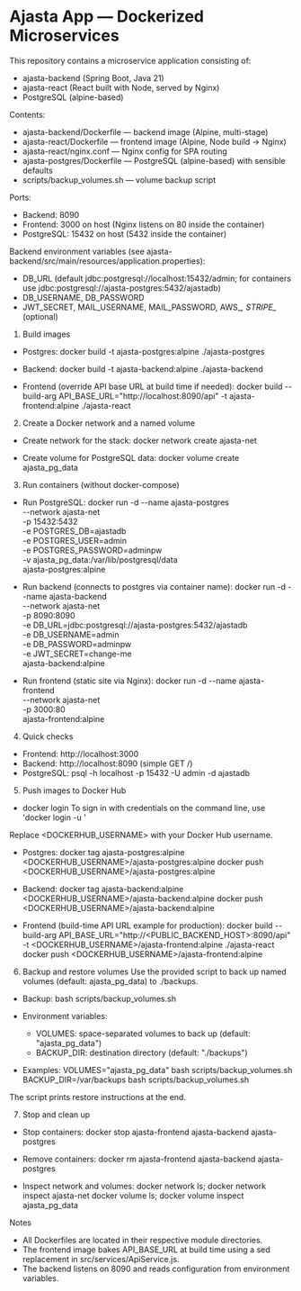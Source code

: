# Ajasta App — Dockerized Microservices 

This repository contains a microservice application consisting of:
- ajasta-backend (Spring Boot, Java 21)
- ajasta-react (React built with Node, served by Nginx)
- PostgreSQL (alpine-based)

Contents:
- ajasta-backend/Dockerfile — backend image (Alpine, multi-stage)
- ajasta-react/Dockerfile — frontend image (Alpine, Node build -> Nginx)
- ajasta-react/nginx.conf — Nginx config for SPA routing
- ajasta-postgres/Dockerfile — PostgreSQL (alpine-based) with sensible defaults
- scripts/backup_volumes.sh — volume backup script

Ports:
- Backend: 8090
- Frontend: 3000 on host (Nginx listens on 80 inside the container)
- PostgreSQL: 15432 on host (5432 inside the container)

Backend environment variables (see ajasta-backend/src/main/resources/application.properties):
- DB_URL (default jdbc:postgresql://localhost:15432/admin; for containers use jdbc:postgresql://ajasta-postgres:5432/ajastadb)
- DB_USERNAME, DB_PASSWORD
- JWT_SECRET, MAIL_USERNAME, MAIL_PASSWORD, AWS_*, STRIPE_* (optional)

1) Build images
- Postgres:
  docker build -t ajasta-postgres:alpine ./ajasta-postgres

- Backend:
  docker build -t ajasta-backend:alpine ./ajasta-backend

- Frontend (override API base URL at build time if needed):
  docker build --build-arg API_BASE_URL="http://localhost:8090/api" -t ajasta-frontend:alpine ./ajasta-react

2) Create a Docker network and a named volume
- Create network for the stack:
  docker network create ajasta-net

- Create volume for PostgreSQL data:
  docker volume create ajasta_pg_data

3) Run containers (without docker-compose)
- Run PostgreSQL:
  docker run -d --name ajasta-postgres \
    --network ajasta-net \
    -p 15432:5432 \
    -e POSTGRES_DB=ajastadb \
    -e POSTGRES_USER=admin \
    -e POSTGRES_PASSWORD=adminpw \
    -v ajasta_pg_data:/var/lib/postgresql/data \
    ajasta-postgres:alpine

- Run backend (connects to postgres via container name):
  docker run -d --name ajasta-backend \
    --network ajasta-net \
    -p 8090:8090 \
    -e DB_URL=jdbc:postgresql://ajasta-postgres:5432/ajastadb \
    -e DB_USERNAME=admin \
    -e DB_PASSWORD=adminpw \
    -e JWT_SECRET=change-me \
    ajasta-backend:alpine

- Run frontend (static site via Nginx):
  docker run -d --name ajasta-frontend \
    --network ajasta-net \
    -p 3000:80 \
    ajasta-frontend:alpine

4) Quick checks
- Frontend: http://localhost:3000
- Backend:  http://localhost:8090 (simple GET /)
- PostgreSQL: psql -h localhost -p 15432 -U admin -d ajastadb

5) Push images to Docker Hub
 - docker login
   To sign in with credentials on the command line, use 'docker login -u <username>'

Replace <DOCKERHUB_USERNAME> with your Docker Hub username.

- Postgres:
  docker tag ajasta-postgres:alpine <DOCKERHUB_USERNAME>/ajasta-postgres:alpine
  docker push <DOCKERHUB_USERNAME>/ajasta-postgres:alpine

- Backend:
  docker tag ajasta-backend:alpine <DOCKERHUB_USERNAME>/ajasta-backend:alpine
  docker push <DOCKERHUB_USERNAME>/ajasta-backend:alpine

- Frontend (build-time API URL example for production):
  docker build --build-arg API_BASE_URL="http://<PUBLIC_BACKEND_HOST>:8090/api" -t <DOCKERHUB_USERNAME>/ajasta-frontend:alpine ./ajasta-react
  docker push <DOCKERHUB_USERNAME>/ajasta-frontend:alpine

6) Backup and restore volumes
Use the provided script to back up named volumes (default: ajasta_pg_data) to ./backups.

- Backup:
  bash scripts/backup_volumes.sh

- Environment variables:
  - VOLUMES: space-separated volumes to back up (default: "ajasta_pg_data")
  - BACKUP_DIR: destination directory (default: "./backups")

- Examples:
  VOLUMES="ajasta_pg_data" bash scripts/backup_volumes.sh
  BACKUP_DIR=/var/backups bash scripts/backup_volumes.sh

The script prints restore instructions at the end.

7) Stop and clean up
- Stop containers:
  docker stop ajasta-frontend ajasta-backend ajasta-postgres

- Remove containers:
  docker rm ajasta-frontend ajasta-backend ajasta-postgres

- Inspect network and volumes:
  docker network ls; docker network inspect ajasta-net
  docker volume ls; docker volume inspect ajasta_pg_data

Notes
- All Dockerfiles are located in their respective module directories.
- The frontend image bakes API_BASE_URL at build time using a sed replacement in src/services/ApiService.js.
- The backend listens on 8090 and reads configuration from environment variables.
